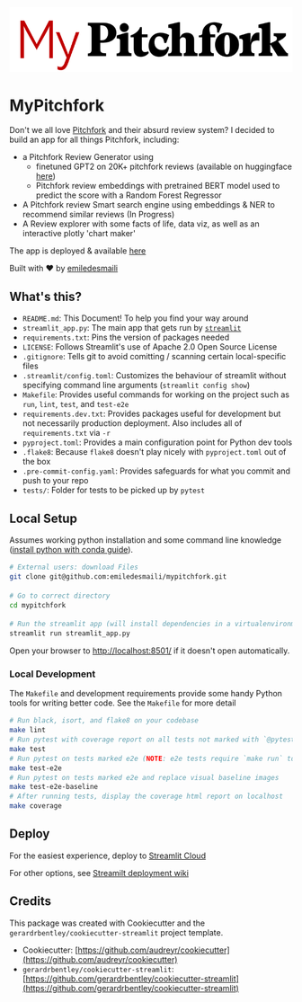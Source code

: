 ![alt text](streamlit_app/assets/app_logo.PNG)
# MyPitchfork

Don't we all love [Pitchfork](https://pitchfork.com/) and their absurd review system?  I decided to build an app for all things Pitchfork, including:
- a Pitchfork Review Generator using 
    - finetuned GPT2 on 20K+ pitchfork reviews (available on huggingface [here](https://huggingface.co/EmileEsmaili/gpt2-p4k))
    - Pitchfork review embeddings with pretrained BERT model used to predict the score with a Random Forest Regressor
- A Pitchfork review Smart search engine using embeddings & NER to recommend similar reviews (In Progress)
- A Review explorer with some facts of life, data viz, as well as an interactive plotly 'chart maker'

The app is deployed & available [here](https://share.streamlit.io/emiledesmaili/mypitchfork)

Built with ❤️ by [emiledesmaili](https://github.com/emiledesmaili)

## What's this?

- `README.md`: This Document! To help you find your way around
- `streamlit_app.py`: The main app that gets run by [`streamlit`](https://docs.streamlit.io/)
- `requirements.txt`: Pins the version of packages needed
- `LICENSE`: Follows Streamlit's use of Apache 2.0 Open Source License
- `.gitignore`: Tells git to avoid comitting / scanning certain local-specific files
- `.streamlit/config.toml`: Customizes the behaviour of streamlit without specifying command line arguments (`streamlit config show`)
- `Makefile`: Provides useful commands for working on the project such as `run`, `lint`, `test`, and `test-e2e`
- `requirements.dev.txt`: Provides packages useful for development but not necessarily production deployment. Also includes all of `requirements.txt` via `-r`
- `pyproject.toml`: Provides a main configuration point for Python dev tools
- `.flake8`: Because `flake8` doesn't play nicely with `pyproject.toml` out of the box
- `.pre-commit-config.yaml`: Provides safeguards for what you commit and push to your repo
- `tests/`: Folder for tests to be picked up by `pytest`

## Local Setup

Assumes working python installation and some command line knowledge ([install python with conda guide](https://tech.gerardbentley.com/python/beginner/2022/01/29/install-python.html)).

```sh
# External users: download Files
git clone git@github.com:emiledesmaili/mypitchfork.git

# Go to correct directory
cd mypitchfork

# Run the streamlit app (will install dependencies in a virtualenvironment in the folder venv)
streamlit run streamlit_app.py
```

Open your browser to [http://localhost:8501/](http://localhost:8501/) if it doesn't open automatically.

### Local Development

The `Makefile` and development requirements provide some handy Python tools for writing better code.
See the `Makefile` for more detail

```sh
# Run black, isort, and flake8 on your codebase
make lint
# Run pytest with coverage report on all tests not marked with `@pytest.mark.e2e`
make test
# Run pytest on tests marked e2e (NOTE: e2e tests require `make run` to be running in a separate terminal)
make test-e2e
# Run pytest on tests marked e2e and replace visual baseline images
make test-e2e-baseline
# After running tests, display the coverage html report on localhost
make coverage
```
## Deploy

For the easiest experience, deploy to [Streamlit Cloud](https://streamlit.io/cloud)

For other options, see [Streamilt deployment wiki](https://discuss.streamlit.io/t/streamlit-deployment-guide-wiki/5099)

## Credits

This package was created with Cookiecutter and the `gerardrbentley/cookiecutter-streamlit` project template.

- Cookiecutter: [https://github.com/audreyr/cookiecutter](https://github.com/audreyr/cookiecutter)
- `gerardrbentley/cookiecutter-streamlit`: [https://github.com/gerardrbentley/cookiecutter-streamlit](https://github.com/gerardrbentley/cookiecutter-streamlit)
